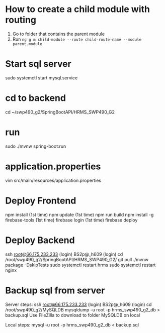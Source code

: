 # How to create a child module with routing

1. Go to folder that contains the parent module
2. Run `ng g m child-module --route child-route-name --module parent.module`

# Start sql server

sudo systemctl start mysql.service

# cd to backend

cd ~/swp490_g2/SpringBootAPI/HRMS_SWP490_G2

# run

sudo ./mvnw spring-boot:run

# application.properties

vim src/main/resources/application.properties

# Deploy Frontend

npm install (1st time)
npm update (1st time)
npm run build
npm install -g firebase-tools (1st time)
firebase login (1st time)
firebase deploy

# Deploy Backend

ssh root@66.175.233.233 (login)
BS2p@_h609 (login)
cd /root/swp490_g2/SpringBootAPI/HRMS_SWP490_G2/
git pull
./mvnw package -DskipTests
sudo systemctl restart hrms
sudo systemctl restart nginx

# Backup sql from server

Server steps:
  ssh root@66.175.233.233 (login)
  BS2p@_h609 (login)
  cd /root/swp490_g2/MySQLDB
  mysqldump -u root -p hrms_swp490_g2_db > backup.sql
  Use FileZilla to download to folder MySQLDB on local

Local steps:
  mysql -u root -p hrms_swp490_g2_db < backup.sql
